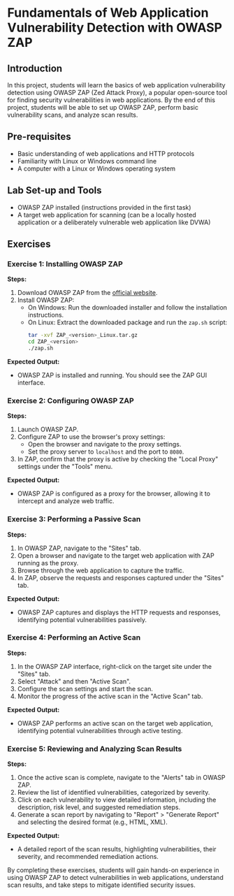 # Fundamentals of Web Application Vulnerability Detection with OWASP ZAP

## Introduction
In this project, students will learn the basics of web application vulnerability detection using OWASP ZAP (Zed Attack Proxy), a popular open-source tool for finding security vulnerabilities in web applications. By the end of this project, students will be able to set up OWASP ZAP, perform basic vulnerability scans, and analyze scan results.

## Pre-requisites
- Basic understanding of web applications and HTTP protocols
- Familiarity with Linux or Windows command line
- A computer with a Linux or Windows operating system

## Lab Set-up and Tools
- OWASP ZAP installed (instructions provided in the first task)
- A target web application for scanning (can be a locally hosted application or a deliberately vulnerable web application like DVWA)

## Exercises

### Exercise 1: Installing OWASP ZAP

**Steps:**

1. Download OWASP ZAP from the [official website](https://www.zaproxy.org/download/).
2. Install OWASP ZAP:
   - On Windows: Run the downloaded installer and follow the installation instructions.
   - On Linux: Extract the downloaded package and run the `zap.sh` script:
     ```bash
     tar -xvf ZAP_<version>_Linux.tar.gz
     cd ZAP_<version>
     ./zap.sh
     ```

**Expected Output:**
- OWASP ZAP is installed and running. You should see the ZAP GUI interface.

### Exercise 2: Configuring OWASP ZAP

**Steps:**

1. Launch OWASP ZAP.
2. Configure ZAP to use the browser's proxy settings:
   - Open the browser and navigate to the proxy settings.
   - Set the proxy server to `localhost` and the port to `8080`.
3. In ZAP, confirm that the proxy is active by checking the "Local Proxy" settings under the "Tools" menu.

**Expected Output:**
- OWASP ZAP is configured as a proxy for the browser, allowing it to intercept and analyze web traffic.

### Exercise 3: Performing a Passive Scan

**Steps:**

1. In OWASP ZAP, navigate to the "Sites" tab.
2. Open a browser and navigate to the target web application with ZAP running as the proxy.
3. Browse through the web application to capture the traffic.
4. In ZAP, observe the requests and responses captured under the "Sites" tab.

**Expected Output:**
- OWASP ZAP captures and displays the HTTP requests and responses, identifying potential vulnerabilities passively.

### Exercise 4: Performing an Active Scan

**Steps:**

1. In the OWASP ZAP interface, right-click on the target site under the "Sites" tab.
2. Select "Attack" and then "Active Scan".
3. Configure the scan settings and start the scan.
4. Monitor the progress of the active scan in the "Active Scan" tab.

**Expected Output:**
- OWASP ZAP performs an active scan on the target web application, identifying potential vulnerabilities through active testing.

### Exercise 5: Reviewing and Analyzing Scan Results

**Steps:**

1. Once the active scan is complete, navigate to the "Alerts" tab in OWASP ZAP.
2. Review the list of identified vulnerabilities, categorized by severity.
3. Click on each vulnerability to view detailed information, including the description, risk level, and suggested remediation steps.
4. Generate a scan report by navigating to "Report" > "Generate Report" and selecting the desired format (e.g., HTML, XML).

**Expected Output:**
- A detailed report of the scan results, highlighting vulnerabilities, their severity, and recommended remediation actions.

By completing these exercises, students will gain hands-on experience in using OWASP ZAP to detect vulnerabilities in web applications, understand scan results, and take steps to mitigate identified security issues.
